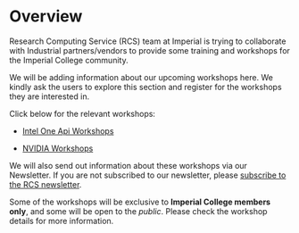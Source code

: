 # Overview

Research Computing Service (RCS) team at Imperial is trying to collaborate with Industrial partners/vendors to provide some training and workshops for the Imperial College community.

We will be adding information about our upcoming workshops here. We kindly ask the users to explore this section and register for the workshops they are interested in.

Click below for the relevant workshops:

* [Intel One Api Workshops](./Intel/overview.md)

* [NVIDIA Workshops](./Nvidia/overview.md)

We will also send out information about these workshops via our Newsletter. If you are not subscribed to our newsletter, please [subscribe to the RCS newsletter](https://www.imperial.ac.uk/admin-services/ict/self-service/research-support/rcs/about/newsletter-subscription/).

Some of the workshops will be exclusive to **Imperial College members only**, and some will be open to the *public*. Please check the workshop details for more information.
